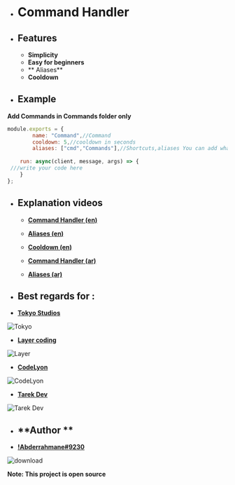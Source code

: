 + # **Command Handler**

+ ## **Features**
     + **Simplicity**
     + **Easy for beginners**
     + ** Aliases**
     +  **Cooldown**

+ ## **Example**
**Add Commands in Commands folder only**
```js
module.exports = {
        name: "Command",//Command
        cooldown: 5,//cooldown in seconds
        aliases: ["cmd","Commands"],//Shortcuts,aliases You can add whatever you want
        
    run: async(client, message, args) => {
 ///write your code here
    }
};
```
+ ## **Explanation videos**

  - [**Command Handler (en)**](https://www.youtube.com/watch?v=Sihf7B8D4Y8)
  - [**Aliases (en)**](https://www.youtube.com/watch?v=QBUJ3cdofqc)
  - [**Cooldown (en)**](https://www.youtube.com/watch?v=WGTZgZVVclw)
   
  - [**Command Handler (ar)**](https://www.youtube.com/watch?v=qNXOykoWfNs)
  - [**Aliases (ar)**](https://www.youtube.com/watch?v=SG0AkQnNFZ8)
+ ## **Best regards for :**
 -  [**Tokyo Studios**](https://discord.gg/PJhTsydevp)


  ![Tokyo](https://cdn.discordapp.com/icons/812325250809200691/2e355ef7f2a384927c07e53d86e108f2.png)
  
  - [**Layer coding**](https://discord.gg/GN5eMZfdeV)


  ![Layer](https://cdn.discordapp.com/icons/736264818318639195/a_b62fd3d803685c3820133e52d02e972e.gif)

 - [**CodeLyon**](https://www.youtube.com/channel/UC08G-UJT58SbkdmcOYyOQVw)



 ![CodeLyon](https://cdn.discordapp.com/icons/789349449688023091/a_be1e2e69985b9974203b71e85e3b8429.gif)

 - [**Tarek Dev**](https://www.youtube.com/channel/UCVI746kmbnbE6a1cS3sZQTA)



 ![Tarek Dev](https://cdn.discordapp.com/attachments/778587387160297473/821481873229348864/unknown.png)


 + ## **Author **
- [**!Abderrahmane#9230**](https://discord.gg/PJhTsydevp) 

![download](https://cdn.discordapp.com/avatars/413019443136954392/096d2b0e3f015535b4bf8a100b88d409.gif)

**Note: This project is open source**
